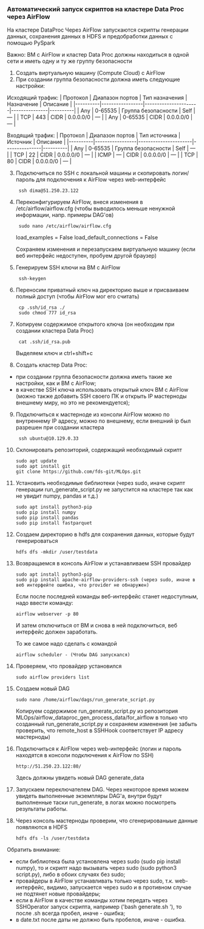 ### Автоматический запуск скриптов на кластере Data Proc через AirFlow

На кластере DataProc Через AirFlow запускаются скрипты генерации данных, сохранения данных в HDFS и предобработки данных с помощью PySpark

Важно: ВМ с AirFlow и кластер Data Proc должны находиться в одной сети и иметь одну и ту же группу безопасности

1) Создать виртуальную машину (Compute Cloud) с AirFlow
2) При создании группа безопасности должна иметь следующие настройки:

Исходящий трафик:
| Протокол | Диапазон портов | Тип назначения       | Назначение    | Описание |
|----------|-----------------|----------------------|---------------|----------|
| Any	   | 0-65535	     |	Группа безопасности |	Self	    |	—      |
| TCP	   | 443			 |	CIDR				|	0.0.0.0/0 	|   —      |
| Any	   | 0-65535		 |	CIDR				|	0.0.0.0/0   |	—      |

Входящий трафик:
| Протокол | Диапазон портов |	Тип источника       | Источник      | Описание |
|----------|-----------------|----------------------|---------------|----------|
| Any	   | 0-65535		 |	Группа безопасности	|	Self	    |	—      |
| TCP	   | 22				 |  CIDR				|	0.0.0.0/0   | 	—      |
| ICMP	   | —				 |  CIDR				|	0.0.0.0/0   | 	—      |
| TCP	   | 80				 |  CIDR				|	0.0.0.0/0   | 	—      |

3) Подключиться по SSH с локальной машины и скопировать логин/пароль для подключения к AirFlow через web-интерфейс

		ssh dima@51.250.23.122

4) Переконфигурируем AirFlow, внеся изменения в /etc/airflow/airflow.cfg (чтобы выводилось меньше ненужной информации, напр. примеры DAG'ов)

		sudo nano /etc/airflow/airflow.cfg

	load_examples = False
	load_default_connections = False

	Сохраняем изменения и перезапускаем виртуальную машину (если веб интерфейс недоступен, пробуем другой браузер)

5) Генерируем SSH ключи на ВМ с AirFlow
	
		ssh-keygen

6) Переносим приватный ключ на директорию выше и присваиваем полный доступ (чтобы AirFlow мог его считать)

		cp .ssh/id_rsa ./
		sudo chmod 777 id_rsa

7) Копируем содержимое открытого ключа (он необходим при создании кластера Data Proc)

		cat .ssh/id_rsa.pub

	Выделяем ключ и ctrl+shift+c

8) Создать кластер Data Proc:
 - при создании группа безопасности должна иметь такие же настройки, как и ВМ с AirFlow;
 - в качестве SSH ключа использовать открытый ключ ВМ с AirFlow (можно также добавить SSH своего ПК и открыть IP мастерноды внешнему миру, но это не рекомендуется);

9) Подключиться к мастерноде из консоли AirFlow можно по внутреннему IP адресу, можно по внешнему, если внешний ip был разрешен при создании кластера

		ssh ubuntu@10.129.0.33

10) Склонировать репозиторий, содержащий необходимый скрипт

		sudo apt update
		sudo apt install git
		git clone https://github.com/fds-git/MLOps.git

11) Установить необходимые библиотеки (через sudo, иначе скрипт генерации run_generate_script.py не запустится на кластере так как не увидит numpy, pandas и т.д.)

		sudo apt install python3-pip
		sudo pip install numpy
		sudo pip install pandas
		sudo pip install fastparquet

12) Создаем директорию в hdfs для сохранения данных, которые будут генерироваться

		hdfs dfs -mkdir /user/testdata

13) Возвращаемся в консоль AirFlow и устанавливаем SSH провайдер

		sudo apt install python3-pip
		sudo pip install apache-airflow-providers-ssh (через sudo, иначе в веб интерфейте ошибка, что provider не обнаружен)

	Если после последней команды веб-интерфейс станет недоступным, надо ввести команду:

		airflow webserver -p 80

	И затем отключиться от ВМ и снова в ней подключиться, веб интерфейс должен заработать.

	То же самое надо сделать с командой

		airflow scheduler - (Чтобы DAG запускался)

14) Проверяем, что провайдер установился
		
		sudo airflow providers list
		
15) Создаем новый DAG

		sudo nano /home/airflow/dags/run_generate_script.py

	Копируем содержимое run_generate_script.py из репозитория MLOps/airflow_dataproc_gen_process_data/for_airflow в только что созданный run_generate_script.py и сохраняем изменения (не забыть проверить, что remote_host в SSHHook соответствует IP адресу мастерноды)

16) Подключиться к AirFlow через web-интерфейс (логин и пароль находятся в консоли подключения к AirFlow по SSH)

		http://51.250.23.122:80/

	Здесь должны увидеть новый DAG generate_data

17) Запускаем переключателем DAG. Через некоторое время можем увидеть выполненные экземпляры DAG'a, внутри будут выполненные таски run_generate, в логах можно посмотреть результаты работы.

18) Через консоль мастерноды проверим, что сгенерированыые данные появляются в HDFS

		hdfs dfs -ls /user/testdata

Обратить внимание:
- если библиотека была установлена через sudo (sudo pip install numpy), то и скрипт надо вызывать через sudo (sudo python3 script.py), либо в обоих случаях без sudo;
- провайдеры в AirFlow устанавливать только через sudo, т.к. web-интерфейс, видимо, запускается через sudo и в противном случае не подтянет новые провайдеры;
- если в AirFlow в качестве команды хотим передать через SSHOperator запуск скрипта, например ('bash generate.sh '), то после .sh всегда пробел, иначе - ошибка;
- в date.txt после даты не должно быть пробелов, иначе - ошибка.